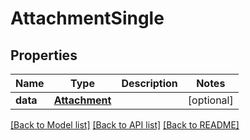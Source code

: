 # AttachmentSingle

## Properties
Name | Type | Description | Notes
------------ | ------------- | ------------- | -------------
**data** | [**Attachment**](Attachment.md) |  | [optional] 

[[Back to Model list]](../README.md#documentation-for-models) [[Back to API list]](../README.md#documentation-for-api-endpoints) [[Back to README]](../README.md)


